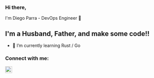 ### Hi there, 

I'm Diego Parra - DevOps Engineer 👋


## I'm a Husband, Father, and make some code!!

- 🌱 I’m currently learning Rust / Go


### Connect with me:

[<img align="left" alt="diego-parra | LinkedIn" width="22px" src="https://cdn.jsdelivr.net/npm/simple-icons@v3/icons/linkedin.svg" />](https://www.linkedin.com/in/diego-parra/)


